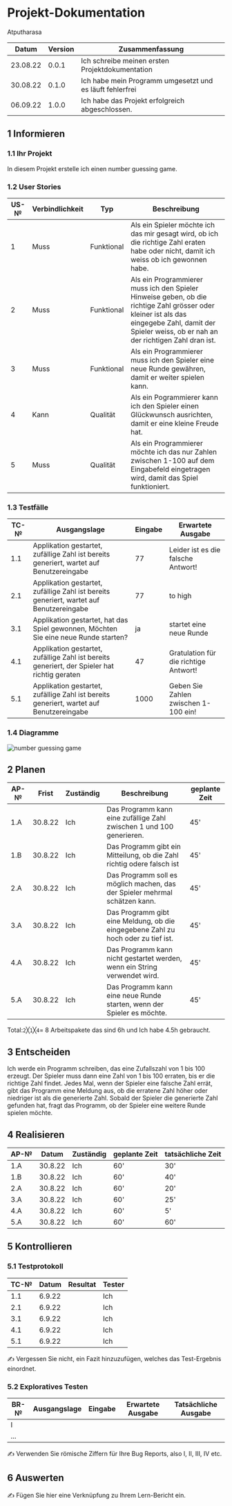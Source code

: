 # Projekt-Dokumentation


Atputharasa

| Datum | Version | Zusammenfassung                                              |
| ----- | ------- | ------------------------------------------------------------ |
| 23.08.22| 0.0.1   | Ich schreibe meinen ersten Projektdokumentation|
| 30.08.22      | 0.1.0   | Ich habe mein Programm umgesetzt und es läuft fehlerfrei|                                                            |
|  06.09.22     | 1.0.0   | Ich habe das Projekt erfolgreich abgeschlossen.|                                                             |

## 1 Informieren

### 1.1 Ihr Projekt

In diesem Projekt erstelle ich einen number guessing game.

### 1.2 User Stories

| US-№ | Verbindlichkeit | Typ  | Beschreibung                       |
| ---- | --------------- | ---- | ---------------------------------- |
| 1    |  Muss               |  Funktional    | Als ein Spieler möchte ich das mir gesagt wird, ob ich die richtige Zahl eraten habe oder nicht, damit ich weiss ob ich gewonnen habe.|
| 2 |     Muss            | Funktional     |  Als ein Programmierer muss ich den Spieler Hinweise geben, ob die richtige Zahl grösser oder kleiner ist als das eingegebe Zahl, damit der Spieler weiss, ob er nah an der richtigen Zahl dran ist.                                |
| 3 | Muss | Funktional| Als ein Programmierer muss ich den Spieler eine neue Runde gewähren, damit er weiter spielen kann.|
| 4 | Kann | Qualität | Als ein Pogrammierer kann ich den Spieler einen Glückwunsch ausrichten, damit er eine kleine Freude hat.|
| 5 | Muss | Qualität | Als ein Programmierer möchte ich das nur Zahlen zwischen 1-100 auf dem Eingabefeld eingetragen wird, damit das Spiel funktioniert. |



### 1.3 Testfälle

| TC-№ | Ausgangslage | Eingabe | Erwartete Ausgabe |
| ---- | ------------ | ------- | ----------------- |
| 1.1  |  Applikation gestartet, zufällige Zahl ist bereits generiert, wartet auf Benutzereingabe            |    77     |   Leider ist es die falsche Antwort!|
| 2.1 |  Applikation gestartet, zufällige Zahl ist bereits generiert, wartet auf Benutzereingabe             |   77      | to high|
| 3.1 | Applikation gestartet, hat das Spiel gewonnen, Möchten Sie eine neue Runde starten? | ja | startet eine neue Runde |
| 4.1 | Applikation gestartet, zufällige Zahl ist bereits generiert, der Spieler hat richtig geraten | 47 | Gratulation für die richtige Antwort! |
| 5.1 | Applikation gestartet, zufällige Zahl ist bereits generiert, wartet auf Benutzereingabe | 1000 | Geben Sie Zahlen zwischen 1-100 ein! |


### 1.4 Diagramme
![number guessing game](https://user-images.githubusercontent.com/110893260/186102885-27e93a13-31f5-4919-817d-6314a1eaf1a9.png)



## 2 Planen

| AP-№ | Frist | Zuständig | Beschreibung | geplante Zeit |
| ---- | ----- | --------- | ------------ | ------------- |
| 1.A  | 30.8.22     | Ich          | Das Programm kann eine zufällige Zahl zwischen 1 und 100 generieren.           | 45'              |
| 1.B  | 30.8.22      | Ich           | Das Programm gibt ein Mitteilung, ob die Zahl richtig odere falsch ist            |45'              |
| 2.A | 30.8.22 | Ich | Das Programm soll es möglich machen, das der Spieler mehrmal schätzen kann. | 45'|
| 3.A | 30.8.22 | Ich | Das Programm gibt eine Meldung, ob die eingegebene Zahl zu hoch oder zu tief ist.|45'|
| 4.A | 30.8.22 | Ich | Das Programm kann nicht gestartet werden, wenn ein String verwendet wird.|45'|
| 5.A | 30.8.22 | Ich | Das Programm kann eine neue Runde starten, wenn der Spieler es möchte.|45'|


Total:`2`╳`1`╳`4`= 8 Arbeitspakete das sind 6h und Ich habe 4.5h gebraucht.


## 3 Entscheiden
Ich werde ein Programm schreiben, das eine Zufallszahl von 1 bis 100 erzeugt. Der Spieler muss dann eine Zahl von 1 bis 100 erraten, bis er die richtige Zahl findet. Jedes Mal, wenn der Spieler eine falsche Zahl errät, gibt das Programm eine Meldung aus, ob die erratene Zahl höher oder niedriger ist als die generierte Zahl. Sobald der Spieler die generierte Zahl gefunden hat, fragt das Programm, ob der Spieler eine weitere Runde spielen möchte.


## 4 Realisieren

| AP-№ | Datum | Zuständig | geplante Zeit | tatsächliche Zeit |
| ---- | ----- | --------- | ------------- | ----------------- |
| 1.A  | 30.8.22       | Ich           |  60'             | 30'                  |
| 1.B  | 30.8.22       | Ich           |  60'             | 40'                 |
| 2.A  | 30.8.22       | Ich           |  60'             | 20'                  |
| 3.A  | 30.8.22       | Ich           |  60'             | 25'                  |
| 4.A  | 30.8.22       | Ich           |  60'             | 5'                 |
| 5.A  | 30.8.22       | Ich           |  60'             | 60'                 |

## 5 Kontrollieren

### 5.1 Testprotokoll

| TC-№ | Datum | Resultat | Tester |
| ---- | ----- | -------- | ------ |
| 1.1  | 6.9.22       |          | Ich       |
| 2.1  | 6.9.22       |          | Ich       |
| 3.1  | 6.9.22       |          | Ich       |
| 4.1  | 6.9.22       |          | Ich       |
| 5.1  | 6.9.22       |          | Ich       |

✍️ Vergessen Sie nicht, ein Fazit hinzuzufügen, welches das Test-Ergebnis einordnet.

### 5.2 Exploratives Testen

| BR-№ | Ausgangslage | Eingabe | Erwartete Ausgabe | Tatsächliche Ausgabe |
| ---- | ------------ | ------- | ----------------- | -------------------- |
| I    |              |         |                   |                      |
| ...  |              |         |                   |                      |

✍️ Verwenden Sie römische Ziffern für Ihre Bug Reports, also I, II, III, IV etc.

## 6 Auswerten

✍️ Fügen Sie hier eine Verknüpfung zu Ihrem Lern-Bericht ein.
